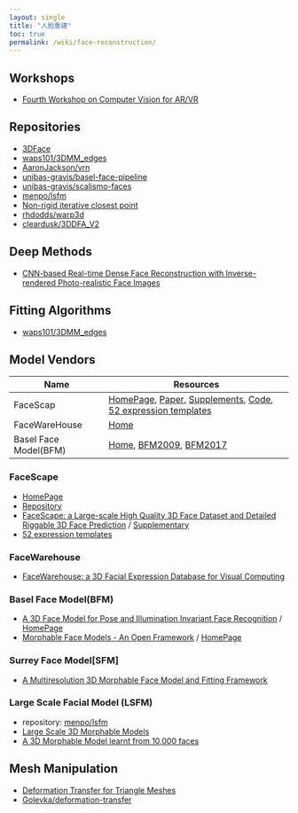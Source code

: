 ```yaml
---
layout: single
title: "人脸重建"
toc: true
permalink: /wiki/face-reconstruction/
---
```


## Workshops  
- [Fourth Workshop on Computer Vision for AR/VR](https://www.mixedreality.cs.cornell.edu/workshop/2020/papers)

## Repositories  
- [3DFace](https://github.com/Juyong/3DFace)
- [waps101/3DMM_edges](https://github.com/waps101/3DMM_edges)
- [AaronJackson/vrn](https://github.com/AaronJackson/vrn)
- [unibas-gravis/basel-face-pipeline](https://github.com/unibas-gravis/basel-face-pipeline)
- [unibas-gravis/scalismo-faces](https://github.com/unibas-gravis/scalismo-faces)
- [menpo/lsfm](https://github.com/menpo/lsfm)
- [Non-rigid iterative closest point](https://github.com/charlienash/nricp)
- [rhdodds/warp3d](https://github.com/rhdodds/warp3d)  
- [cleardusk/3DDFA_V2](https://github.com/cleardusk/3DDFA_V2)

## Deep Methods   
- [CNN-based Real-time Dense Face Reconstruction with Inverse-rendered Photo-realistic Face Images](https://arxiv.org/abs/1708.00980)

## Fitting Algorithms   
 - [waps101/3DMM_edges](https://github.com/waps101/3DMM_edges)

## Model Vendors  

| Name | Resources |
| ---- | --------- |
| FaceScap | [HomePage](https://facescape.nju.edu.cn/), [Paper](https://arxiv.org/pdf/2003.13989.pdf), [Supplements](https://openaccess.thecvf.com/content_CVPR_2020/supplemental/Yang_FaceScape_A_Large-Scale_CVPR_2020_supplemental.zip), [Code](https://github.com/zhuhao-nju/facescape), [52 expression templates](https://drive.google.com/file/d/1OuAUVMrBzEyRumOqFg3SUjehAUBK7Hn9/view) |
| FaceWareHouse | [Home](http://kunzhou.net/zjugaps/facewarehouse/) |
| Basel Face Model(BFM) | [Home](https://faces.dmi.unibas.ch/bfm/bfm2017.html), [BFM2009](https://gravis.dmi.unibas.ch/publications/2009/BFModel09.pdf), [BFM2017](http://arxiv.org/abs/1709.08398) |

### FaceScape  
  - [HomePage](https://facescape.nju.edu.cn/)
  - [Repository](https://github.com/zhuhao-nju/facescape)
  - [FaceScape: a Large-scale High Quality 3D Face Dataset and Detailed Riggable 3D Face Prediction](https://arxiv.org/pdf/2003.13989.pdf) / [Supplementary](https://openaccess.thecvf.com/content_CVPR_2020/supplemental/Yang_FaceScape_A_Large-Scale_CVPR_2020_supplemental.zip)
  - [52 expression templates](https://drive.google.com/file/d/1OuAUVMrBzEyRumOqFg3SUjehAUBK7Hn9/view)

### FaceWarehouse  
  - [FaceWarehouse: a 3D Facial Expression Database for Visual Computing](http://kunzhou.net/zjugaps/facewarehouse/)

### Basel Face Model(BFM) 
  - [A 3D Face Model for Pose and Illumination Invariant Face Recognition](https://gravis.dmi.unibas.ch/publications/2009/BFModel09.pdf) / [HomePage](https://faces.dmi.unibas.ch/bfm/?nav=1-0&id=basel_face_model)
  - [Morphable Face Models - An Open Framework](http://arxiv.org/abs/1709.08398) / [HomePage](https://faces.dmi.unibas.ch/bfm/bfm2017.html)

### Surrey Face Model[SFM]  
  - [A Multiresolution 3D Morphable Face Model and Fitting Framework](http://www.ee.surrey.ac.uk/CVSSP/Publications/papers/Huber-VISAPP-2016.pdf)

### Large Scale Facial Model (LSFM)  
  - repository: [menpo/lsfm](https://github.com/menpo/lsfm)
  - [Large Scale 3D Morphable Models](https://link.springer.com/article/10.1007/s11263-017-1009-7)
  - [A 3D Morphable Model learnt from 10,000 faces](https://ibug.doc.ic.ac.uk/media/uploads/documents/0002.pdf)

## Mesh Manipulation  
  - [Deformation Transfer for Triangle Meshes](https://www.cs.toronto.edu/~jacobson/seminar/sumner-and-popovic-2004.pdf)
  - [Golevka/deformation-transfer](https://github.com/Golevka/deformation-transfer)

